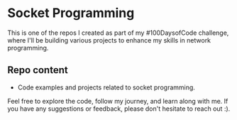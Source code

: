 # Socket Programming
This is one of the repos I created as part of my #100DaysofCode challenge, where I'll be building various projects to enhance my skills in network programming.

## Repo content
- Code examples and projects related to socket programming.

Feel free to explore the code, follow my journey, and learn along with me. If you have any suggestions or feedback, please don't hesitate to reach out :).
